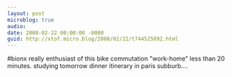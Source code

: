 ```yaml
---
layout: post
microblog: true
audio: 
date: 2008-02-22 00:00:00 -0000
guid: http://xtof.micro.blog/2008/02/22/t744525892.html
---
```

#bionx really enthusiast of this bike commutation "work-home" less than 20 minutes. studying tomorrow dinner itinerary in paris subburb....
